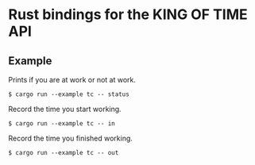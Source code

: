 # Rust bindings for the KING OF TIME API

## Example

Prints if you are at work or not at work.

```
$ cargo run --example tc -- status
```

Record the time you start working.

```
$ cargo run --example tc -- in
```

Record the time you finished working.

```
$ cargo run --example tc -- out
```
